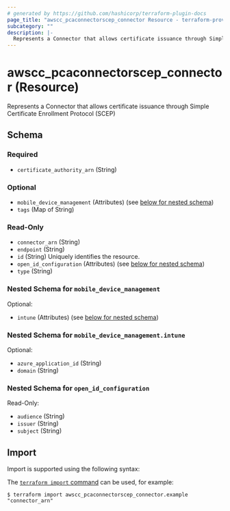 ```yaml
---
# generated by https://github.com/hashicorp/terraform-plugin-docs
page_title: "awscc_pcaconnectorscep_connector Resource - terraform-provider-awscc"
subcategory: ""
description: |-
  Represents a Connector that allows certificate issuance through Simple Certificate Enrollment Protocol (SCEP)
---
```


# awscc_pcaconnectorscep_connector (Resource)

Represents a Connector that allows certificate issuance through Simple Certificate Enrollment Protocol (SCEP)



<!-- schema generated by tfplugindocs -->
## Schema

### Required

- `certificate_authority_arn` (String)

### Optional

- `mobile_device_management` (Attributes) (see [below for nested schema](#nestedatt--mobile_device_management))
- `tags` (Map of String)

### Read-Only

- `connector_arn` (String)
- `endpoint` (String)
- `id` (String) Uniquely identifies the resource.
- `open_id_configuration` (Attributes) (see [below for nested schema](#nestedatt--open_id_configuration))
- `type` (String)

<a id="nestedatt--mobile_device_management"></a>
### Nested Schema for `mobile_device_management`

Optional:

- `intune` (Attributes) (see [below for nested schema](#nestedatt--mobile_device_management--intune))

<a id="nestedatt--mobile_device_management--intune"></a>
### Nested Schema for `mobile_device_management.intune`

Optional:

- `azure_application_id` (String)
- `domain` (String)



<a id="nestedatt--open_id_configuration"></a>
### Nested Schema for `open_id_configuration`

Read-Only:

- `audience` (String)
- `issuer` (String)
- `subject` (String)

## Import

Import is supported using the following syntax:

The [`terraform import` command](https://developer.hashicorp.com/terraform/cli/commands/import) can be used, for example:

```shell
$ terraform import awscc_pcaconnectorscep_connector.example "connector_arn"
```
